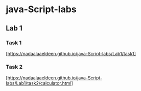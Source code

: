 # java-Script-labs
## Lab 1
### Task 1
[https://nadaalaaeldeen.github.io/java-Script-labs/Lab1/task1]
### Task 2
[https://nadaalaaeldeen.github.io/java-Script-labs/Lab1/task2/calculator.html]
